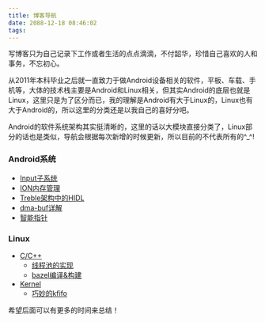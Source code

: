 ```yaml
---
title: 博客导航
date: 2088-12-18 08:46:02
tags:
---
```


写博客只为自己记录下工作或者生活的点点滴滴，不付韶华，珍惜自己喜欢的人和事务，不忘初心。

从2011年本科毕业之后就一直致力于做Android设备相关的软件，平板、车载、手机等，大体的技术栈主要是Android和Linux相关，但其实Android的底层也就是Linux，这里只是为了区分而已，我的理解是Android有大于Linux的，Linux也有大于Android的，所以这里的分类还是以我自己的喜好分吧。

Android的软件系统架构其实挺清晰的，这里的话以大模块直接分类了，Linux部分的话也是类似，导航会根据每次新增的时候更新，所以目前的不代表所有的^_^!

### Android系统

- [Input子系统](https://otarutech.github.io/categories/Android/Input%E5%AD%90%E7%B3%BB%E7%BB%9F/)
- [ION内存管理](https://otarutech.github.io/categories/Android/ION%E5%86%85%E5%AD%98%E7%AE%A1%E7%90%86/)
- [Treble架构中的HIDL](https://otarutech.github.io/categories/Android/HIDL/)
- [dma-buf详解](https://otarutech.github.io/categories/Android/dma-buf/)
- [智能指针](https://otarutech.github.io/categories/Android/%E6%99%BA%E8%83%BD%E6%8C%87%E9%92%88/)

### Linux

- [C/C++](https://otarutech.github.io/categories/Linux/C-C/)
    - [线程池的实现](https://otarutech.github.io/2021/12/18/Linux-ThreadPool/)
    - [bazel编译&构建](https://otarutech.github.io/tags/bazel/)
- [Kernel](https://otarutech.github.io/categories/Linux/Kernel/)
    - [巧妙的kfifo](https://otarutech.github.io/2021/12/18/Linux-kfifo/)

希望后面可以有更多的时间来总结！